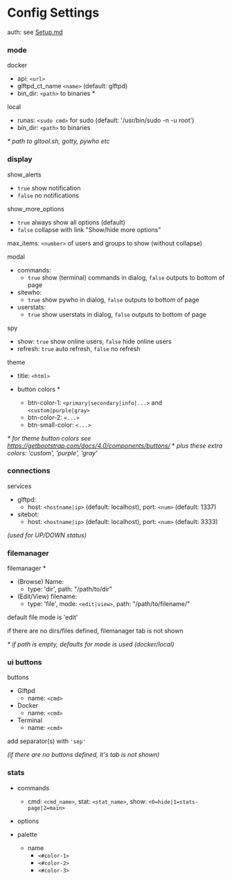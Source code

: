 # Config Settings

auth: see [Setup.md](Setup.md#Auth_details)

### mode

docker

- api: `<url>`
- glftpd_ct_name `<name>` (default: glftpd)
- bin_dir: `<path>` to binaries  *

local

- runas: `<sudo cmd>` for sudo (default: '/usr/bin/sudo -n -u root')
- bin_dir: `<path>` to binaries

_* path to gltool.sh, gotty, pywho etc_


### display

show_alerts

 - `true` show notification
 - `false` no notifications

show_more_options

 - `true` always show all options  (default)
 - `false` collapse with link "Show/hide more options"

max_items: `<number>` of users and groups to show (without collapse)

modal

 - commands:
    - `true` show (terminal) commands in dialog, `false` outputs to bottom of page
 - sitewho:
    - `true` show pywho in dialog, `false`  outputs to bottom of page
 - userstats:
    - `true` show userstats in dialog, `false`  outputs to bottom of page

spy

 - show: `true` show online users, `false` hide online users
 - refresh: `true` auto refresh, `false` no refresh

theme

- title: `<html>`

- button colors *
    - btn-color-1: `<primary|secondary|info|...>` and `<custom|purple|gray>`
    - btn-color-2: `<...>`
    - btn-small-color: `<...>`
    
*\* for theme button colors see https://getbootstrap.com/docs/4.0/components/buttons/*
\* *plus these extra colors: 'custom', 'purple', 'gray'*


### connections

services

- glftpd:
    - host: `<hostname|ip>` (default: localhost), port: `<num>` (default: 1337)
- sitebot:
    - host: `<hostname|ip>`  (default: localhost), port: `<num>` (default: 3333)

*(used for UP/DOWN status)*

### filemanager

filemanager  *

- (Browse) Name:
    - type: 'dir', path: "/path/to/dir"
- (Edit/View) filename:
    - type: 'file', mode: `<edit|view>`, path: "/path/to/filename/"

default file mode is 'edit'

if there are no dirs/files defined, filemanager tab is not shown

_* if path is empty, defaults for mode is used (docker/local)_

### ui buttons

buttons

- Glftpd
    - name: `<cmd>`
- Docker
    - name: `<cmd>`
- Terminal
    - name: `<cmd>`

add separator(s) with `'sep'`

*(if there are no buttons defined, it's tab is not shown)*

### stats

- commands
    - cmd: `<cmd_name>`, stat: `<stat_name>`, show: `<0=hide|1=stats-page|2=main>`
- options

- palette
    - name
        - `<#color-1>`
        - `<#color-2>`
        - `<#color-3>`
